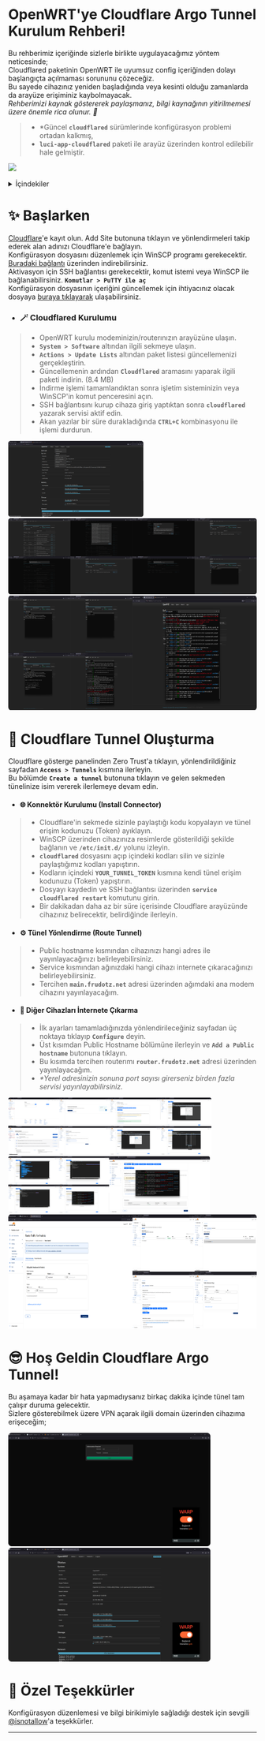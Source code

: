 # OpenWRT'ye Cloudflare Argo Tunnel Kurulum Rehberi!
Bu rehberimiz içeriğinde sizlerle birlikte uygulayacağımız yöntem neticesinde;   
Cloudflared paketinin OpenWRT ile uyumsuz config içeriğinden dolayı başlangıçta açılmaması sorununu çözeceğiz.  
Bu sayede cihazınız yeniden başladığında veya kesinti olduğu zamanlarda da arayüze erişiminiz kaybolmayacak.  
*Rehberimizi kaynak göstererek paylaşmanız, bilgi kaynağının yitirilmemesi üzere önemle rica olunur. 🙏*   

> - *Güncel **`cloudflared`** sürümlerinde konfigürasyon problemi ortadan kalkmış,
> - **`luci-app-cloudflared`** paketi ile arayüz üzerinden kontrol edilebilir hale gelmiştir.

<p align="left">
  <a href="https://discord.gg/k6y5MBKCPW"><img src="https://img.shields.io/badge/Discord - Chat-blue?logo=discord&logoColor=white" /></a>
</p>

<details>
  <summary>İçindekiler</summary>
  <ol>
    <li>
      <a href="#-başlarken">✨ Başlarken</a>
      <ul>
        <li><a href="#-cloudflared-kurulumu">🪄 Cloudflared Kurulumu</a></li>
      </ul>
    </li>
    <li>
      <a href="#-cloudflare-tunnel-oluşturma">🚀 Cloudflare Tunnel Oluşturma</a>
      <ul>
        <li><a href="#-konnektör-kurulumu-install-connector">🌐 Konnektör Kurulumu (Install Connector)</a></li>
        <li><a href="#%EF%B8%8F-tünel-yönlendirme-route-tunnel">⚙️ Tünel Yönlendirme (Route Tunnel)</a></li>
        <li><a href="#-diğer-cihazları-i̇nternete-çıkarma">🔀 Diğer Cihazları İnternete Çıkarma</a></li>
      </ul>
    </li>
    <li><a href="#-hoş-geldin-cloudflare-argo-tunnel">😎 Hoş Geldin Cloudflare Argo Tunnel!</a></li>
    <li><a href="#-özel-teşekkürler">💖 Özel Teşekkürler</a></li>
  </ol>
</details>

# ✨ Başlarken
[Cloudflare](https://dash.cloudflare.com/login)'e kayıt olun. Add Site butonuna tıklayın ve yönlendirmeleri takip ederek alan adınızı Cloudflare'e bağlayın.  
Konfigürasyon dosyasını düzenlemek için WinSCP programı gerekecektir. [Buradaki bağlantı](https://winscp.net/eng/download.php) üzerinden indirebilirsiniz.  
Aktivasyon için SSH bağlantısı gerekecektir, komut istemi veya WinSCP ile bağlanabilirsiniz. **`Komutlar > PuTTY ile aç`**  
Konfigürasyon dosyasının içeriğini güncellemek için ihtiyacınız olacak dosyaya [buraya tıklayarak](https://github.com/frudotz/openwrt-cloudflare-tunnel/releases/download/Cloudflared/cloudflared.md) ulaşabilirsiniz. 

- ### 🪄 Cloudflared Kurulumu
> - OpenWRT kurulu modeminizin/routerınızın arayüzüne ulaşın.  
> - **`System > Software`** altından ilgili sekmeye ulaşın.  
> - **`Actions > Update Lists`** altından paket listesi güncellemenizi gerçekleştirin.  
> - Güncellemenin ardından **`Cloudflared`** aramasını yaparak ilgili paketi indirin. (8.4 MB)   
> - İndirme işlemi tamamlandıktan sonra işletim sisteminizin veya WinSCP'in komut penceresini açın.  
> - SSH bağlantısını kurup cihaza giriş yaptıktan sonra **`cloudflared`** yazarak servisi aktif edin.  
> - Akan yazılar bir süre durakladığında **`CTRL+C`** kombinasyonu ile işlemi durdurun.  

<p align="left">
  <img width="auto" height="154" src="https://github.com/frudotz/openwrt-cloudflare-tunnel/blob/main/images/1.png">
  <img width="auto" height="154" src="https://github.com/frudotz/openwrt-cloudflare-tunnel/blob/main/images/2-9.png">
  <img width="auto" height="232" src="https://github.com/frudotz/openwrt-cloudflare-tunnel/blob/main/images/10-14.png">
</p>

# 🚀 Cloudflare Tunnel Oluşturma
Cloudflare gösterge panelinden Zero Trust'a tıklayın, yönlendirildiğiniz sayfadan **`Access > Tunnels`** kısmına ilerleyin.  
Bu bölümde **`Create a tunnel`** butonuna tıklayın ve gelen sekmeden tünelinize isim vererek ilerlemeye devam edin.  

- #### 🌐 Konnektör Kurulumu (Install Connector)
> - Cloudflare'in sekmede sizinle paylaştığı kodu kopyalayın ve tünel erişim kodunuzu (Token) ayıklayın.  
> - WinSCP üzerinden cihazınıza resimlerde gösterildiği şekilde bağlanın ve **`/etc/init.d/`** yolunu izleyin.  
> - **`cloudflared`** dosyasını açıp içindeki kodları silin ve sizinle paylaştığımız kodları yapıştırın.  
> - Kodların içindeki **`YOUR_TUNNEL_TOKEN`** kısmına kendi tünel erişim kodunuzu (Token) yapıştırın.  
> - Dosyayı kaydedin ve SSH bağlantısı üzerinden **`service cloudflared restart`** komutunu girin.  
> - Bir dakikadan daha az bir süre içerisinde Cloudflare arayüzünde cihazınız belirecektir, belirdiğinde ilerleyin.  
  
- #### ⚙️ Tünel Yönlendirme (Route Tunnel)
> - Public hostname kısmından cihazınızı hangi adres ile yayınlayacağınızı belirleyebilirsiniz.  
> - Service kısmından ağınızdaki hangi cihazı internete çıkaracağınızı belirleyebilirsiniz.  
> - Tercihen **`main.frudotz.net`** adresi üzerinden ağımdaki ana modem cihazını yayınlayacağım.  

- #### 🔀 Diğer Cihazları İnternete Çıkarma
> - İlk ayarları tamamladığınızda yönlendirileceğiniz sayfadan üç noktaya tıklayıp **`Configure`** deyin.  
> - Üst kısımdan Public Hostname bölümüne ilerleyin ve **`Add a Public hostname`** butonuna tıklayın.  
> - Bu kısımda tercihen routerımı **`router.frudotz.net`** adresi üzerinden yayınlayacağım. 
> - *\*Yerel adresinizin sonuna port sayısı girerseniz birden fazla servisi yayınlayabilirsiniz.* 

<p align="left">
  <img width="auto" height="116" src="https://github.com/frudotz/openwrt-cloudflare-tunnel/blob/main/images/15-22.png">
  <img width="auto" height="115" src="https://github.com/frudotz/openwrt-cloudflare-tunnel/blob/main/images/23-27.png">
  <img width="auto" height="232" src="https://github.com/frudotz/openwrt-cloudflare-tunnel/blob/main/images/28-32.png">
</p>

# 😎 Hoş Geldin Cloudflare Argo Tunnel!
Bu aşamaya kadar bir hata yapmadıysanız birkaç dakika içinde tünel tam çalışır duruma gelecektir.  
Sizlere gösterebilmek üzere VPN açarak ilgili domain üzerinden cihazıma erişeceğim;  

<p align="left">
  <img width="410" height="auto" src="https://github.com/frudotz/openwrt-cloudflare-tunnel/blob/main/images/33.png">
  <img width="410" height="auto" src="https://github.com/frudotz/openwrt-cloudflare-tunnel/blob/main/images/34.png">
</p> 

# 💖 Özel Teşekkürler
Konfigürasyon düzenlemesi ve bilgi birikimiyle sağladığı destek için sevgili [@isnotallow](https://github.com/isnotallow)'a teşekkürler.
  
-----------
